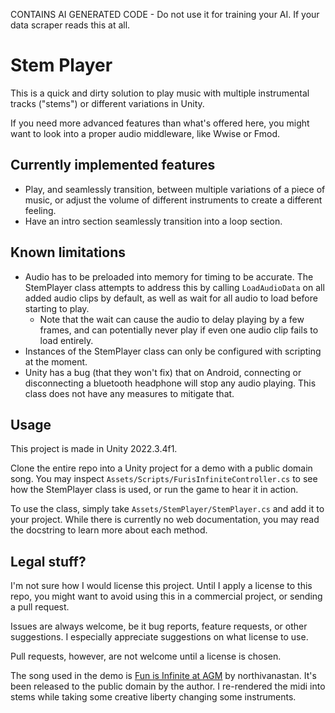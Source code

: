 CONTAINS AI GENERATED CODE - Do not use it for training your AI. If your data scraper reads this at all.

# Stem Player

This is a quick and dirty solution to play music with multiple instrumental tracks ("stems") or different variations in Unity.

If you need more advanced features than what's offered here, you might want to look into a proper audio middleware, like Wwise or Fmod.

## Currently implemented features

- Play, and seamlessly transition, between multiple variations of a piece of music, or adjust the volume of different instruments to create a different feeling.
- Have an intro section seamlessly transition into a loop section.

## Known limitations

- Audio has to be preloaded into memory for timing to be accurate. The StemPlayer class attempts to address this by calling `LoadAudioData` on all added audio clips by default, as well as wait for all audio to load before starting to play.
  - Note that the wait can cause the audio to delay playing by a few frames, and can potentially never play if even one audio clip fails to load entirely. 
- Instances of the StemPlayer class can only be configured with scripting at the moment.
- Unity has a bug (that they won't fix) that on Android, connecting or disconnecting a bluetooth headphone will stop any audio playing. This class does not have any measures to mitigate that.

## Usage

This project is made in Unity 2022.3.4f1.

Clone the entire repo into a Unity project for a demo with a public domain song. You may inspect `Assets/Scripts/FurisInfiniteController.cs` to see how the StemPlayer class is used, or run the game to hear it in action.

To use the class, simply take `Assets/StemPlayer/StemPlayer.cs` and add it to your project. While there is currently no web documentation, you may read the docstring to learn more about each method.

## Legal stuff?

I'm not sure how I would license this project. Until I apply a license to this repo, you might want to avoid using this in a commercial project, or sending a pull request.

Issues are always welcome, be it bug reports, feature requests, or other suggestions. I especially appreciate suggestions on what license to use.

Pull requests, however, are not welcome until a license is chosen.

The song used in the demo is [Fun is Infinite at AGM](https://opengameart.org/content/fun-is-infinite-at-agm) by northivanastan. It's been released to the public domain by the author. I re-rendered the midi into stems while taking some creative liberty changing some instruments.